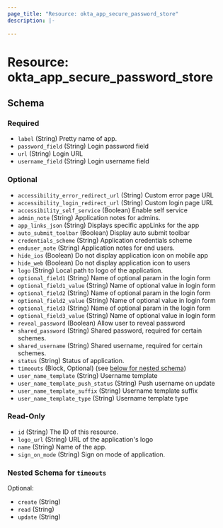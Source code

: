 ```yaml
---
page_title: "Resource: okta_app_secure_password_store"
description: |-
  
---
```


# Resource: okta_app_secure_password_store





<!-- schema generated by tfplugindocs -->
## Schema

### Required

- `label` (String) Pretty name of app.
- `password_field` (String) Login password field
- `url` (String) Login URL
- `username_field` (String) Login username field

### Optional

- `accessibility_error_redirect_url` (String) Custom error page URL
- `accessibility_login_redirect_url` (String) Custom login page URL
- `accessibility_self_service` (Boolean) Enable self service
- `admin_note` (String) Application notes for admins.
- `app_links_json` (String) Displays specific appLinks for the app
- `auto_submit_toolbar` (Boolean) Display auto submit toolbar
- `credentials_scheme` (String) Application credentials scheme
- `enduser_note` (String) Application notes for end users.
- `hide_ios` (Boolean) Do not display application icon on mobile app
- `hide_web` (Boolean) Do not display application icon to users
- `logo` (String) Local path to logo of the application.
- `optional_field1` (String) Name of optional param in the login form
- `optional_field1_value` (String) Name of optional value in login form
- `optional_field2` (String) Name of optional param in the login form
- `optional_field2_value` (String) Name of optional value in login form
- `optional_field3` (String) Name of optional param in the login form
- `optional_field3_value` (String) Name of optional value in login form
- `reveal_password` (Boolean) Allow user to reveal password
- `shared_password` (String) Shared password, required for certain schemes.
- `shared_username` (String) Shared username, required for certain schemes.
- `status` (String) Status of application.
- `timeouts` (Block, Optional) (see [below for nested schema](#nestedblock--timeouts))
- `user_name_template` (String) Username template
- `user_name_template_push_status` (String) Push username on update
- `user_name_template_suffix` (String) Username template suffix
- `user_name_template_type` (String) Username template type

### Read-Only

- `id` (String) The ID of this resource.
- `logo_url` (String) URL of the application's logo
- `name` (String) Name of the app.
- `sign_on_mode` (String) Sign on mode of application.

<a id="nestedblock--timeouts"></a>
### Nested Schema for `timeouts`

Optional:

- `create` (String)
- `read` (String)
- `update` (String)


